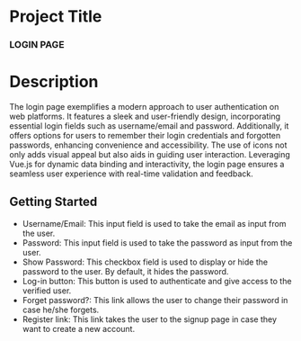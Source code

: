  #  Project Title
   ### LOGIN PAGE

 # Description
The login page exemplifies a modern approach to user authentication on web platforms. It features a sleek and user-friendly design, incorporating essential login fields such as username/email and password. Additionally, it offers options for users to remember their login credentials and forgotten passwords, enhancing convenience and accessibility. The use of icons not only adds visual appeal but also aids in guiding user interaction. Leveraging Vue.js for dynamic data binding and interactivity, the login page ensures a seamless user experience with real-time validation and feedback. 

## Getting Started
* Username/Email: This input field is used to take the email as input from the user.
* Password: This input field is used to take the password as input from the user.
* Show Password: This checkbox field is used to display or hide the password to the user. By default, it hides the password.
* Log-in button: This button is used to authenticate and give access to the verified user.
* Forget password?: This link allows the user to change their password in case he/she forgets.
* Register link: This link takes the user to the signup page in case they want to create a new account.

